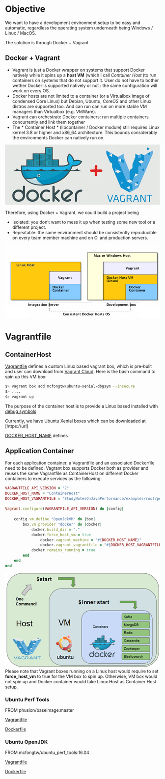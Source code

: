 # Objective 
We want to have a development environment setup to be easy and automatic, regardless the operating system underneath being Windows / Linux / MacOS. 

The solution is through Docker + Vagrant

## Docker + Vagrant
 * Vagrant is just a Docker wrapper on systems that support Docker natively while it spins up a **host VM** (which I call *Container Host* )to run containers on systems that do not support it. User do not have to bother wether Docker is supported natively or not : the same configuration will work on every OS.
 * Docker hosts are not limited to a container (or a Virtualbox image of condensed Core Linux) but Debian, Ubuntu, CoreOS and other Linux distros are supported too. And can run can run on more stable VM managers than Virtualbox (e.g. VMWare).
 * Vagrant can orchestrate Docker containers: run multiple containers concurrently and link them together
 * The * Container Host * (libcontainer / Docker module) still requires Linux kernel 3.8 or higher and x86_64 architecture. This bounds considerably the environments Docker can natively run on.

![](img/VagrantPlusDocker.jpg)

Therefore, using Docker + Vagrant, we could build a project being
* Isolated: you don’t want to mess it up when testing some new tool or a different project.
* Repeatable: the same environment should be consistently reproducible on every team member machine and on CI and production servers.

![](img/VagrantContainerHostBoxArch.png)
 
# Vagrantfile

## ContainerHost
[Vagrantfile](https://github.com/mcfongtw/StudyNotesOnJavaPerformance/blob/master/examples/root/perf-container-base-builder/Vagrantfile) defines a custom Linux based vagrant box, which is pre-bulit and user can download from [Vagrant Cloud](https://app.vagrantup.com/mcfongtw/boxes/ubuntu-xenial-dbgsym). Here is the bash command to spin up this VM box:
```bash
$> vagrant box add mcfongtw/ubuntu-xenial-dbgsym --insecure
$> ....
$> vagrant up
```

The purpose of the container host is to provide a Linux based installed with [debug symbols](http://www.brendangregg.com/perf.html#Symbols)

Currently, we have Ubuntu Xenial boxes which can be downloaded at [https://url]

[DOCKER_HOST_NAME](https://github.com/mcfongtw/StudyNotesOnJavaPerformance/blob/master/examples/root/perf-container-base/Vagrantfile#L6) defines

## Application Container
For each application container, a Vagrantfile and an associated Dockerfile need to be defined.
Vagrant box supports Docker both as provider and reuses the same Vagrantfile as ContainerHost on different Docker containers to execute services as the following:
```ruby
VAGRANTFILE_API_VERSION = "2"
DOCKER_HOST_NAME = "ContainerHost"
DOCKER_HOST_VAGRANTFILE = "StudyNotesOnJavaPerformance/examples/root/perf-container-base/Vagrantfile"

Vagrant.configure(VAGRANTFILE_API_VERSION) do |config|

	config.vm.define "OpenJdkVM" do |box|
  		box.vm.provider "docker" do |docker|
			docker.build_dir = "."
			docker.force_host_vm = true
	    		docker.vagrant_machine = "#{DOCKER_HOST_NAME}"
    			docker.vagrant_vagrantfile = "#{DOCKER_HOST_VAGRANTFILE}"
			docker.remains_running = true
  		end
	end
end
```
![](img/HierarchicalVagrantDockerLayout.png)
Please note that Vagrant boxes running on a Linux host would require to set **force_host_vm** to true for the VM box to spin up. Otherwise, VM box would not spin up and Docker container would take Linux Host as Container Host setup.  

### Ubuntu Perf Tools
FROM phusion/baseimage:master

[Vagrantfile](https://github.com/mcfongtw/ubuntu_perf_tools/blob/master/Vagrantfile)

[Dockerfile](https://github.com/mcfongtw/ubuntu_perf_tools/blob/master/Dockerfile)

### Ubuntu OpenJDK  

FROM mcfongtw/ubuntu_perf_tools:16.04

[Vagrantfile](https://github.com/mcfongtw/ubuntu_perf_openjdk/blob/master/Vagrantfile)

[Dockerfile](https://github.com/mcfongtw/ubuntu_perf_openjdk/blob/master/Dockerfile)




 

